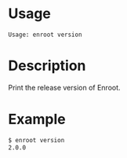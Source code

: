 # Usage

`Usage: enroot version`

# Description

Print the release version of Enroot.

# Example

```sh
$ enroot version
2.0.0
```
